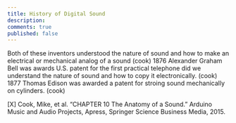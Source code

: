 ```yaml
---
title: History of Digital Sound
description: 
comments: true
published: false
---
```


Both of these inventors understood the nature of sound and how to make an electrical or mechanical analog of a sound (cook)
1876 Alexander Graham Bell was awards U.S. patent for the first practical telephone did we understand the nature of sound and how to copy it electronically. (cook)
1877 Thomas Edison was awarded a patent for stroing sound mechanically on cylinders. (cook)

[<a name="cook-adruino-music">X</a>] Cook, Mike, et al. “CHAPTER 10 The Anatomy of a Sound.” Arduino Music and Audio Projects, Apress, Springer Science Business Media, 2015.
